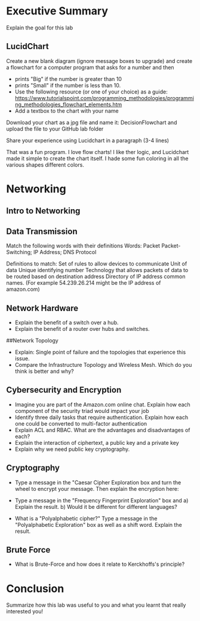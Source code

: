 # Executive Summary

Explain the goal for this lab

## LucidChart

Create a new blank diagram (ignore message boxes to upgrade) and create a flowchart for a computer program that asks for a number and then

* prints "Big" if the number is greater than 10
* prints "Small" if the number is less than 10. 
* Use the following resource (or one of your choice) as a guide: 
https://www.tutorialspoint.com/programming_methodologies/programming_methodologies_flowchart_elements.htm 
* Add a textbox to the chart with your name

Download your chart as a jpg file and name it: DecisionFlowchart and upload the file to your GitHub lab folder

Share your experience using Lucidchart in a paragraph (3-4 lines)

That was a fun program. I love flow charts! I like ther logic, and Lucidchart made it simple to create the chart itself. I hade some fun coloring in all the various shapes different colors.

# Networking
## Intro to Networking

## Data Transmission

Match the following words with their definitions
Words: Packet Packet-Switching; IP Address; DNS Protocol

Definitions to match: 
Set of rules to allow devices to communicate Unit of data Unique identifying number 
Technology that allows packets of data to be routed based on destination address 
Directory of IP address common names. (For example 54.239.26.214 might be the IP address of amazon.com)

## Network Hardware
* Explain the benefit of a switch over a hub.
* Explain the benefit of a router over hubs and switches.

##Network Topology
* Explain: Single point of failure and the topologies that experience this issue.
* Compare the Infrastructure Topology and Wireless Mesh. Which do you think is better and why?

## Cybersecurity and Encryption
* Imagine you are part of the Amazon.com online chat. Explain how each component of the security triad would impact your job
* Identify three daily tasks that require authentication. Explain how each one could be converted to multi-factor authentication
* Explain ACL and RBAC. What are the advantages and disadvantages of each?
* Explain the interaction of ciphertext, a public key and a private key
* Explain why we need public key cryptography.

## Cryptography
* Type a message in the "Caesar Cipher Exploration box and turn the wheel to encrypt your message. Then explain the encryption here:

* Type a message in the "Frequency Fingerprint Exploration" box and a) Explain the result. b) Would it be different for different languages?

* What is a "Polyalphabetic cipher?" Type a message in the "Polyalphabetic Exploration" box as well as a shift word. Explain the result.

## Brute Force
* What is Brute-Force and how does it relate to Kerckhoffs's principle?

# Conclusion
Summarize how this lab was useful to you and what you learnt that really interested you!
